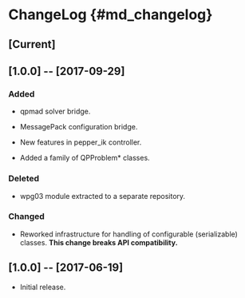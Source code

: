ChangeLog   {#md_changelog}
=========


[Current]
---------


[1.0.0] -- [2017-09-29]
---------

### Added

- qpmad solver bridge.

- MessagePack configuration bridge.

- New features in pepper_ik controller.

- Added a family of QPProblem* classes.

### Deleted

- wpg03 module extracted to a separate repository.

### Changed

- Reworked infrastructure for handling of configurable (serializable) classes.
  **This change breaks API compatibility.**



[1.0.0] -- [2017-06-19]
-----------------------

- Initial release.
